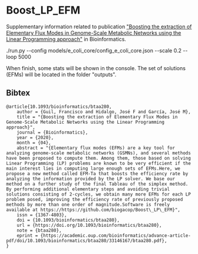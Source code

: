 # Boost_LP_EFM

Supplementary information related to publication ["Boosting the extraction of Elementary Flux Modes
in Genome-Scale Metabolic Networks using the Linear Programming approach"](https://academic.oup.com/bioinformatics/advance-article/doi/10.1093/bioinformatics/btaa280/5826992)
 in Bioinformatics.


./run.py --config models/e_coli_core/config_e_coli_core.json --scale 0.2 --loop 5000

When finish, some stats will be shown in the console. The set of solutions (EFMs) will be located in the folder "outputs".


## Bibtex


```
@article{10.1093/bioinformatics/btaa280,
    author = {Guil, Francisco and Hidalgo, José F and García, José M},
    title = "{Boosting the extraction of Elementary Flux Modes in Genome-Scale Metabolic Networks using the Linear Programming approach}",
    journal = {Bioinformatics},
    year = {2020},
    month = {04},
    abstract = "{Elementary flux modes (EFMs) are a key tool for analyzing genome-scale metabolic networks (GSMNs), and several methods have been proposed to compute them. Among them, those based on solving Linear Programming (LP) problems are known to be very efficient if the main interest lies in computing large enough sets of EFMs.Here, we propose a new method called EFM-Ta that boosts the efficiency rate by analyzing the information provided by the LP solver. We base our method on a further study of the final Tableau of the simplex method. By performing additional elementary steps and avoiding trivial solutions consisting of 2-cycles, we obtain many more EFMs for each LP problem posed, improving the efficiency rate of previously proposed methods by more than one order of magnitude.Software is freely available at https://https://github.com/biogacop/Boost\_LP\_EFM}",
    issn = {1367-4803},
    doi = {10.1093/bioinformatics/btaa280},
    url = {https://doi.org/10.1093/bioinformatics/btaa280},
    note = {btaa280},
    eprint = {https://academic.oup.com/bioinformatics/advance-article-pdf/doi/10.1093/bioinformatics/btaa280/33146167/btaa280.pdf},
}


```

